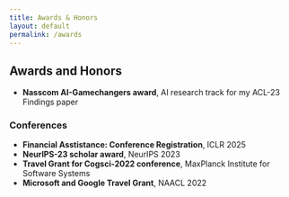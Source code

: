```yaml
---
title: Awards & Honors
layout: default
permalink: /awards
---
```


## Awards and Honors

- **Nasscom AI-Gamechangers award**, AI research track for my ACL-23 Findings paper

### Conferences
- **Financial Asstistance: Conference Registration**, ICLR 2025
- **NeurIPS-23 scholar award**, NeurIPS 2023
- **Travel Grant for Cogsci-2022 conference**, MaxPlanck Institute for Software Systems
- **Microsoft and Google Travel Grant**, NAACL 2022
